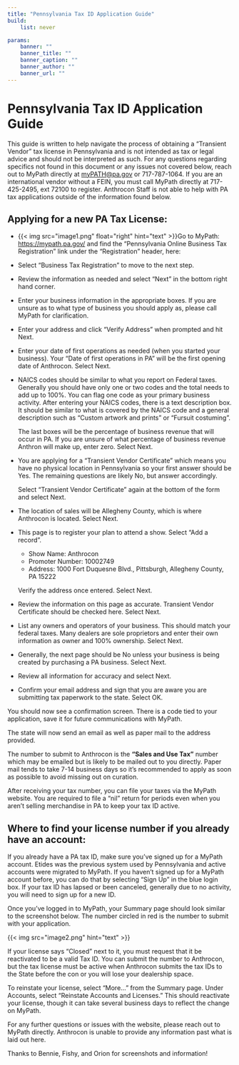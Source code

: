 ```yaml
---
title: "Pennsylvania Tax ID Application Guide"
build:
    list: never

params:
    banner: ""
    banner_title: ""
    banner_caption: ""
    banner_author: ""
    banner_url: ""
---
```


# Pennsylvania Tax ID Application Guide

This guide is written to help navigate the process of obtaining a “Transient Vendor” tax license in Pennsylvania and is not intended as tax or legal advice and should not be interpreted as such. For any questions regarding specifics not found in this document or any issues not covered below, reach out to MyPath directly at <myPATH@pa.gov> or 717-787-1064. If you are an international vendor without a FEIN, you must call MyPath directly at 717-425-2495, ext 72100 to register. Anthrocon Staff is not able to help with PA tax applications outside of the information found below.

## Applying for a new PA Tax License:

- {{< img src="image1.png" float="right" hint="text" >}}Go to MyPath: <https://mypath.pa.gov/> and find the “Pennsylvania Online Business Tax Registration” link under the “Registration” header, here:
- Select “Business Tax Registration” to move to the next step.
- Review the information as needed and select “Next” in the bottom right hand corner.
- Enter your business information in the appropriate boxes. If you are unsure as to what type of business you should apply as, please call MyPath for clarification.
- Enter your address and click “Verify Address” when prompted and hit Next.
- Enter your date of first operations as needed (when you started your business). Your “Date of first operations in PA” will be the first opening date of Anthrocon. Select Next.
- NAICS codes should be similar to what you report on Federal taxes. Generally you should have only one or two codes and the total needs to add up to 100%. You can flag one code as your primary business activity. After entering your NAICS codes, there is a text description box. It should be similar to what is covered by the NAICS code and a general description such as “Custom artwork and prints” or “Fursuit costuming”.

    The last boxes will be the percentage of business revenue that will occur in PA. If you are unsure of what percentage of business revenue Anthron will make up, enter zero. Select Next.
- You are applying for a “Transient Vendor Certificate” which means you have no physical location in Pennsylvania so your first answer should be Yes. The remaining questions are likely No, but answer accordingly.

    Select “Transient Vendor Certificate” again at the bottom of the form and select Next.
- The location of sales will be Allegheny County, which is where Anthrocon is located. Select Next.
- This page is to register your plan to attend a show. Select “Add a record”.
    - Show Name: Anthrocon
    - Promoter Number: 10002749
    - Address: 1000 Fort Duquesne Blvd., Pittsburgh, Allegheny County, PA 15222

    Verify the address once entered. Select Next.
- Review the information on this page as accurate. Transient Vendor Certificate should be checked here. Select Next.
- List any owners and operators of your business. This should match your federal taxes. Many dealers are sole proprietors and enter their own information as owner and 100% ownership. Select Next.
- Generally, the next page should be No unless your business is being created by purchasing a PA business. Select Next.
- Review all information for accuracy and select Next.
- Confirm your email address and sign that you are aware you are submitting tax paperwork to the state. Select OK.

You should now see a confirmation screen. There is a code tied to your application, save it for future communications with MyPath.

The state will now send an email as well as paper mail to the address provided.

The number to submit to Anthrocon is the **“Sales and Use Tax”** number which may be emailed but is likely to be mailed out to you directly. Paper mail tends to take 7-14 business days so it’s recommended to apply as soon as possible to avoid missing out on curation.

After receiving your tax number, you can file your taxes via the MyPath website. You are required to file a “nil” return for periods even when you aren’t selling merchandise in PA to keep your tax ID active.

## Where to find your license number if you already have an account:

If you already have a PA tax ID, make sure you’ve signed up for a MyPath account. Etides was the previous system used by Pennsylvania and active accounts were migrated to MyPath. If you haven’t signed up for a MyPath account before, you can do that by selecting “Sign Up” in the blue login box. If your tax ID has lapsed or been canceled, generally due to no activity, you will need to sign up for a new ID.

Once you’ve logged in to MyPath, your Summary page should look similar to the screenshot below. The number circled in red is the number to submit with your application.

{{< img src="image2.png" hint="text" >}}

If your license says “Closed” next to it, you must request that it be reactivated to be a valid Tax ID. You can submit the number to Anthrocon, but the tax license must be active when Anthrocon submits the tax IDs to the State before the con or you will lose your dealership space.

To reinstate your license, select “More…” from the Summary page. Under Accounts, select “Reinstate Accounts and Licenses.” This should reactivate your license, though it can take several business days to reflect the change on MyPath.

For any further questions or issues with the website, please reach out to MyPath directly. Anthrocon is unable to provide any information past what is laid out here.

Thanks to Bennie, Fishy, and Orion for screenshots and information!
